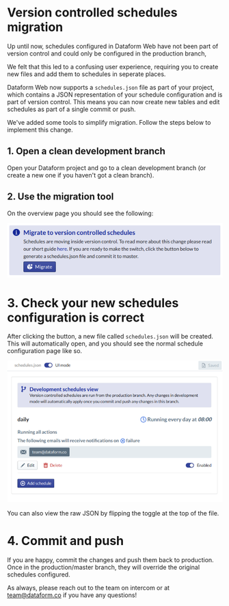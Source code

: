 # Version controlled schedules migration

Up until now, schedules configured in Dataform Web have not been part of version control and could only be configured in the production branch,

We felt that this led to a confusing user experience, requiring you to create new files and add them to schedules in seperate places.

Dataform Web now supports a `schedules.json` file as part of your project, which contains a JSON representation of your schedule configuration and is part of version control. This means you can now create new tables and edit schedules as part of a single commit or push.

We've added some tools to simplify migration. Follow the steps below to implement this change.

## 1. Open a clean development branch

Open your Dataform project and go to a clean development branch (or create a new one if you haven't got a clean branch).

## 2. Use the migration tool

On the overview page you should see the following:

![migrate callout](migrate-callout.png)

# 3. Check your new schedules configuration is correct

After clicking the button, a new file called `schedules.json` will be created. This will automatically open, and you should see the normal schedule configuration page like so.

![schedules json view](schedules-json-view.png)

You can also view the raw JSON by flipping the toggle at the top of the file.

# 4. Commit and push

If you are happy, commit the changes and push them back to production. Once in the production/master branch, they will override the original schedules configured.

As always, please reach out to the team on intercom or at team@dataform.co if you have any questions!
